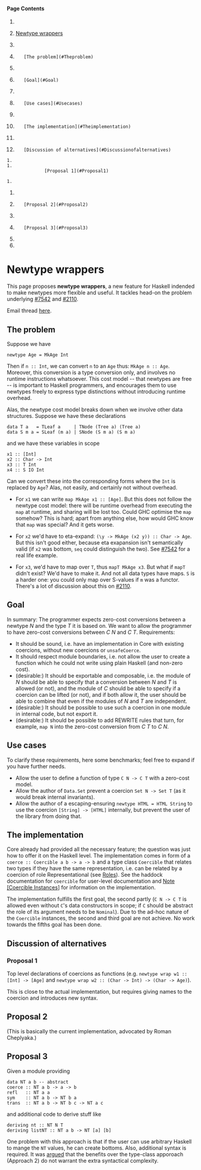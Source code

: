 
#### Page Contents


1. 
1. 
      [Newtype wrappers](#Newtypewrappers)
      

  1. 
  1. 
            [The problem](#Theproblem)
          
  1. 
  1. 
            [Goal](#Goal)
          
  1. 
  1. 
            [Use cases](#Usecases)
          
  1. 
  1. 
            [The implementation](#Theimplementation)
          
  1. 
  1. 
            [Discussion of alternatives](#Discussionofalternatives)
            

    1. 
    1. 
                  [Proposal 1](#Proposal1)
                
    1. 


          
  1. 
  1. 
            [Proposal 2](#Proposal2)
          
  1. 
  1. 
            [Proposal 3](#Proposal3)
          
  1. 


    
1. 




# Newtype wrappers



This page proposes **newtype wrappers**, a new feature for Haskell
indended to make newtypes more flexible and useful.  It tackles head-on 
the problem underlying [\#7542](http://gitlabghc.nibbler/ghc/ghc/issues/7542) and [\#2110](http://gitlabghc.nibbler/ghc/ghc/issues/2110).



Email thread [
here](http://www.haskell.org/pipermail/glasgow-haskell-users/2013-January/023455.html).


## The problem



Suppose we have


```wiki
newtype Age = MkAge Int
```


Then if `n :: Int`, we can convert `n` to an `Age` thus: `MkAge n :: Age`.
Moreover, this conversion is a type conversion only, and involves no runtime
instructions whatsoever.  This cost model -- that newtypes are free -- is important
to Haskell programmers, and encourages them to use newtypes freely to express
type distinctions without introducing runtime overhead.



Alas, the newtype cost model breaks down when we involve other data structures.
Suppose we have these declarations


```wiki
data T a   = TLeaf a     | TNode (Tree a) (Tree a)
data S m a = SLeaf (m a) | SNode (S m a) (S m a)
```


and we have these variables in scope


```wiki
x1 :: [Int]
x2 :: Char -> Int
x3 :: T Int
x4 :: S IO Int
```


Can we convert these into the corresponding forms where the `Int` is replaced by `Age`?
Alas, not easily, and certainly not without overhead.  


- For `x1` we can write `map MkAge x1 :: [Age]`. But this does not follow the newtype cost model: there will be runtime overhead from executing the `map` at runtime, and sharing will be lost too.  Could GHC optimise the `map` somehow?  This is hard; apart from anything else, how would GHC know that `map` was special?  And it gets worse.

- For `x2` we'd have to eta-expand: `(\y -> MkAge (x2 y)) :: Char -> Age`.  But this isn't good either, because eta exapansion isn't semantically valid (if `x2` was bottom, `seq` could distinguish the two).  See [\#7542](http://gitlabghc.nibbler/ghc/ghc/issues/7542) for a real life example.

- For `x3`, we'd have to map over `T`, thus `mapT MkAge x3`.  But what if `mapT` didn't exist?  We'd have to make it. And not all data types have maps. `S` is a harder one: you could only map over S-values if `m` was a functor.  There's a lot of discussion about this on [\#2110](http://gitlabghc.nibbler/ghc/ghc/issues/2110).

## Goal



In summary: The programmer expects zero-cost conversions between a newtype *N* and the type *T* it is based on. We want to allow the programmer to have zero-cost conversions between *C N* and *C T*. Requirements:


- It should be sound, i.e. have an implementation in Core with existing coercions, without new coercions or `unsafeCoerce`.
- It should respect module boundaries, i.e. not allow the user to create a function which he could not write using plain Haskell (and non-zero cost).
- (desirable:) It should be exportable and composable, i.e. the module of *N* should be able to specify that a conversion between *N* and *T* is allowed (or not), and the module of *C* should be able to specify if a coercion can be lifted (or not), and if both allow it, the user should be able to combine that even if the modules of *N* and *T* are independent.
- (desirable:) It should be possible to use such a coercion in one module in internal code, but not export it.
- (desirable:) It should be possible to add REWRITE rules that turn, for example, `map N` into the zero-cost conversion from *C T* to *C N*.

## Use cases



To clarify these requirements, here some benchmarks; feel free to expand if you have further needs.


- Allow the user to define a function of type `C N -> C T` with a zero-cost model.
- Allow the author of `Data.Set` prevent a coercion `Set N -> Set T` (as it would break internal invariants).
- Allow the author of a escaping-ensuring `newtype HTML = HTML String` to use the coercion `[String] -> [HTML]` internally, but prevent the user of the library from doing that.

## The implementation



Core already had provided all the necessary feature; the question was just how to offer it on the Haskell level. The implementation comes in form of a `coerce :: Coercible a b -> a -> b` and a type class `Coercible` that relates two types if they have the same representation, i.e. can be related by a coercion of role Representational (see [Roles](roles)). See the haddock documentation for `coercible` for user-level documentation and [
Note \[Coercible Instances](https://ghc.haskell.org/trac/ghc/browser/ghc/compiler/typecheck/TcInteract.lhs#L2013)\] for information on the implementation.



The implementation fulfills the first goal, the second partly (`C N -> C T` is allowed even without `C`'s data constructors in scope; if `C` should be abstract the role of its argument needs to be `Nominal`). Due to the ad-hoc nature of the `Coercible` instances, the second and third goal are not achieve. No work towards the fifths goal has been done.


## Discussion of alternatives


### Proposal 1



Top level declarations of coercions as functions (e.g. `newtype wrap w1 :: [Int] -> [Age]` and `newtype wrap w2 :: (Char -> Int) -> (Char -> Age)`).



This is close to the actual implementation, but requires giving names to the coercion and introduces new syntax.


## Proposal 2



(This is basically the current implementation, advocated by Roman Cheplyaka.)


## Proposal 3



Given a module providing


```wiki
data NT a b -- abstract
coerce :: NT a b -> a -> b
refl   :: NT a a
sym    :: NT a b -> NT b a
trans  :: NT a b -> NT b c -> NT a c
```


and additional code to derive stuff like


```wiki
deriving nt :: NT N T
deriving listNT :: NT a b -> NT [a] [b]
```


One problem with this approach is that if the user can use arbitrary Haskell to mange the `NT` values, he can create bottoms. Also, additional syntax is required. It was [
argued](http://www.haskell.org/pipermail/ghc-devs/2013-July/001667.html) that the benefits over the type-class apporoach (Approach 2) do not warrant the extra syntactical complexity.



